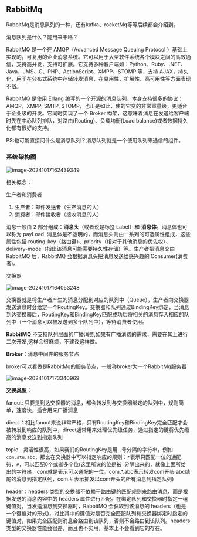 ## RabbitMq

RabbitMq是消息队列的一种，还有kafka、rocketMq等等后续都会介绍到。

消息队列是什么？能用来干啥？

RabbitMQ 是一个在 AMQP（Advanced Message Queuing Protocol ）基础上实现的，可复用的企业消息系统。它可以用于大型软件系统各个模块之间的高效通信，支持高并发，支持可扩展。它支持多种客户端如：Python、Ruby、.NET、Java、JMS、C、PHP、ActionScript、XMPP、STOMP 等，支持 AJAX，持久化，用于在分布式系统中存储转发消息，在易用性、扩展性、高可用性等方面表现不俗。

RabbitMQ 是使用 Erlang 编写的一个开源的消息队列，本身支持很多的协议：AMQP，XMPP, SMTP, STOMP，也正是如此，使的它变的非常重量级，更适合于企业级的开发。它同时实现了一个 Broker 构架，这意味着消息在发送给客户端时先在中心队列排队，对路由(Routing)、负载均衡(Load balance)或者数据持久化都有很好的支持。

PS:也可能直接问什么是消息队列？消息队列就是一个使用队列来通信的组件。

### 系统架构图

![image-20241017162439349](D:\TXT\图片文件\image-20241017162439349.png)

相关概念：

生产者和消费者

1. 生产者：邮件发送者（生产消息的人）
2. 消费者：邮件接收者（接收消息的人）

消息一般由 2 部分组成：**消息头**（或者说是标签 Label）和 **消息体**。消息体也可以称为 payLoad ,消息体是不透明的，而消息头则由一系列的可选属性组成，这些属性包括 routing-key（路由键）、priority（相对于其他消息的优先权）、delivery-mode（指出该消息可能需要持久性存储）等。生产者把消息交由 RabbitMQ 后，RabbitMQ 会根据消息头把消息发送给感兴趣的 Consumer(消费者)。

交换器

![image-20241017164053248](D:\TXT\图片文件\image-20241017164053248.png)

交换器就是将生产者产生的消息分配到对应的队列中（Queue），生产者向交换器发送消息时会给定一个RoutingKey。交换器和队列通过BindingKey绑定，当消息到达交换器后，RoutingKey和BindingKey匹配成功后将相关的消息存入相应的队列中（一个消息可以被发送到多个队列中），等待消费者使用。

**RabbitMQ** 不支持队列层面的广播消费,如果有广播消费的需求，需要在其上进行二次开发,这样会很麻烦，不建议这样做。

**Broker**：消息中间件的服务节点

broker可以看做是RabbitMq的服务节点，一般称broker为一个RabbitMq服务器

![image-20241017173340969](D:\TXT\图片文件\image-20241017173340969.png)

**交换类型：**

fanout: 只要是到达交换器的消息，都会转发到与交换器绑定的队列中，规则简单，速度快，适合用来广播消息

direct：相比fanout来说非常严格，只有RoutingKey和BindingKey完全匹配才会被转发到响应的队列中，direct通常用来处理优先级任务，通过指定的键将优先级高的消息发送到指定队列

topic：灵活性很高，如果我们的RoutingKey是用 `.`号分隔的字符串，例如`com.stu.abc`，那么在交换器中可以指定响应的规则：`*`表示只匹配一位的通配符，`#`，可以匹配0个或者多个位(这里所说的位是被`.`分隔出来的，就像上面所给出的字符串，com就是表示可以通配的一位。com.*.abc表示转发com开头 abc结尾的消息到指定队列，com.# 表示抓发以com开头的所有消息到指定队列)

header：headers 类型的交换器不依赖于路由键的匹配规则来路由消息，而是根据发送的消息内容中的 headers 属性进行匹配。在绑定队列和交换器时指定一组键值对，当发送消息到交换器时，RabbitMQ 会获取到该消息的 headers（也是一个键值对的形式)，对比其中的键值对是否完全匹配队列和交换器绑定时指定的键值对，如果完全匹配则消息会路由到该队列，否则不会路由到该队列。headers 类型的交换器性能会很差，而且也不实用，基本上不会看到它的存在。
